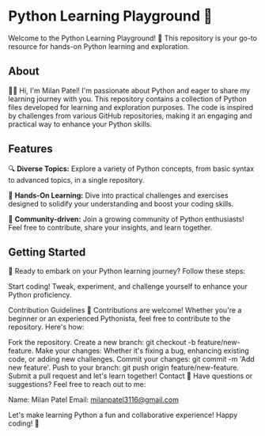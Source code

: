 # Python Learning Playground 🐍

Welcome to the Python Learning Playground! 🚀 This repository is your go-to resource for hands-on Python learning and exploration.

## About

👨‍💻 Hi, I'm Milan Patel! I'm passionate about Python and eager to share my learning journey with you. This repository contains a collection of Python files developed for learning and exploration purposes. The code is inspired by challenges from various GitHub repositories, making it an engaging and practical way to enhance your Python skills.

## Features

🔍 **Diverse Topics:** Explore a variety of Python concepts, from basic syntax to advanced topics, in a single repository.

🚀 **Hands-On Learning:** Dive into practical challenges and exercises designed to solidify your understanding and boost your coding skills.

🤝 **Community-driven:** Join a growing community of Python enthusiasts! Feel free to contribute, share your insights, and learn together.

## Getting Started

🔧 Ready to embark on your Python learning journey? Follow these steps:


Start coding! Tweak, experiment, and challenge yourself to enhance your Python proficiency.

Contribution Guidelines
🤝 Contributions are welcome! Whether you're a beginner or an experienced Pythonista, feel free to contribute to the repository. Here's how:

Fork the repository.
Create a new branch: git checkout -b feature/new-feature.
Make your changes: Whether it's fixing a bug, enhancing existing code, or adding new challenges.
Commit your changes: git commit -m 'Add new feature'.
Push to your branch: git push origin feature/new-feature.
Submit a pull request and let's learn together!
Contact
📧 Have questions or suggestions? Feel free to reach out to me:

Name: Milan Patel
Email: milanpatel3116@gmail.com

Let's make learning Python a fun and collaborative experience! Happy coding! 🚀